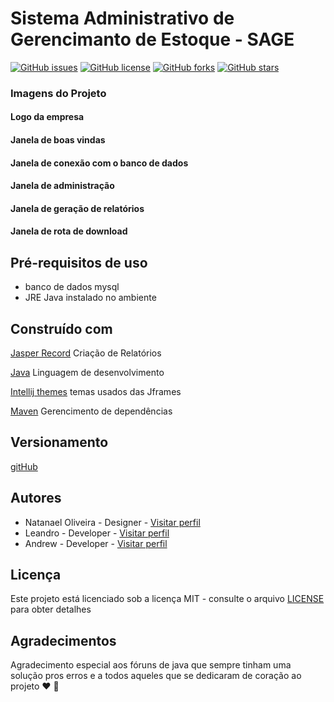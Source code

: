 ﻿<h1>Sistema Administrativo de Gerencimanto de Estoque - SAGE</h1>

<a href="https://github.com/Natanael-Oliveira-br/project_SAGE/issues"><img alt="GitHub issues" src="https://img.shields.io/github/issues/Natanael-Oliveira-br/project_SAGE"></a>
<a href="https://github.com/Natanael-Oliveira-br/project_SAGE/blob/master/LICENSE"><img alt="GitHub license" src="https://img.shields.io/github/license/Natanael-Oliveira-br/project_SAGE"></a>
<a href="https://github.com/Natanael-Oliveira-br/project_SAGE/network"><img alt="GitHub forks" src="https://img.shields.io/github/forks/Natanael-Oliveira-br/project_SAGE"></a>
<a href="https://github.com/Natanael-Oliveira-br/project_SAGE/stargazers"><img alt="GitHub stars" src="https://img.shields.io/github/stars/Natanael-Oliveira-br/project_SAGE"></a>


### Imagens do Projeto

#### Logo da empresa 

#### Janela de boas vindas

#### Janela de conexão com o banco de dados

#### Janela de administração

#### Janela de geração de relatórios

#### Janela de rota de download


## Pré-requisitos de uso

- banco de dados mysql
- JRE Java instalado no ambiente


## Construído com

[Jasper Record]() Criação de Relatórios

[Java]() Linguagem de desenvolvimento

[Intellij themes]() temas usados das Jframes

[Maven]() Gerencimento de dependências


## Versionamento

[gitHub]() 


## Autores

* Natanael Oliveira - Designer - [Visitar perfil](https://github.com/Natanael-Oliveira-br) 
* Leandro - Developer - [Visitar perfil](https://github.com/Leandro0101) 
* Andrew - Developer - [Visitar perfil](https://github.com/Andrew-2609)


## Licença

Este projeto está licenciado sob a licença MIT - consulte o arquivo [LICENSE](https://github.com/Natanael-Oliveira-br/project_SAGE/blob/master/LICENSE) para obter detalhes


## Agradecimentos

Agradecimento especial aos fóruns de java que sempre tinham uma solução pros erros e a todos aqueles que se dedicaram de coração ao projeto :heart: :facepunch:
